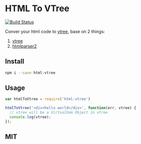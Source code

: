 HTML To VTree
=============

[![Build Status](https://travis-ci.org/kiddkai/html-vtree.svg?branch=master)](https://travis-ci.org/kiddkai/html-vtree)

Conver your html code to [vtree](https://github.com/Matt-Esch/vtree), base on 2 things:

1. [vtree](https://github.com/Matt-Esch/vtree)
2. [htmlparser2](https://github.com/fb55/htmlparser2/tree/master/test)

Install
-------

```bash
npm i --save html-vtree
```

Usage
------

```js
var htmlToVtree = require('html-vtree')

htmlToVtree('<div>hello world</div>', function(err, vtree) {
  // vtree will be a VirtualDom Object in vtree
  console.log(vtree);
});
```


MIT
----
